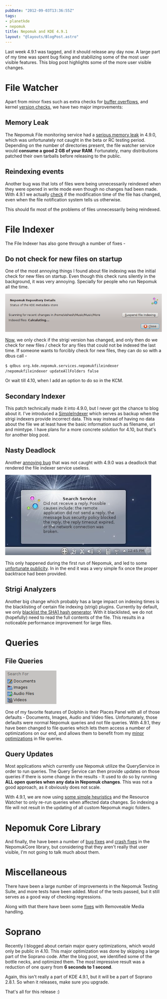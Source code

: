 ```yaml
---
pubDate: "2012-09-03T13:36:55Z"
tags:
- planetkde
- nepomuk
title: Nepomuk and KDE 4.9.1
layout: "@layouts/BlogPost.astro"
---
```


Last week 4.9.1 was tagged, and it should release any day now. A large
part of my time was spent bug fixing and stabilizing some of the most
user visible features. This blog post highlights some of the more user
visible changes.

File Watcher
============

Apart from minor fixes such as extra checks for [buffer overflows][],
and kernel [version checks][], we have two major improvements:

Memory Leak
-----------

The Nepomuk File monitoring service had a [serious memory leak][] in
4.9.0, which was unfortunately not caught in the beta or RC testing
period. Depending on the number of directories present, the file watcher
service would **consume a good 2 GB of your RAM**. Fortunately, many
distributions patched their own tarballs before releasing to the public.

Reindexing events
-----------------

Another bug was that lots of files were being unnecessarily reindexed
when they were opened in write mode even though no changes had been
made. With 4.9.1 we actually [check][] if the modification time of the
file has changed, even when the file notification system tells us
otherwise.

This should fix most of the problems of files unnecessarily being
reindexed.

File Indexer
============

The File Indexer has also gone through a number of fixes -

Do not check for new files on startup
-------------------------------------

One of the most annoying things I found about file indexing was the
initial check for new files on startup. Even though this check runs
silently in the background, it was very annoying. Specially for people
who run Nepomuk all the time.

![image][]

[Now][], we only check if the strigi version has changed, and only then
do we check for new files / check for any files that could not be
indexed the last time. If someone wants to forcibly check for new files,
they can do so with a dbus call -

`$ qdbus org.kde.nepomuk.services.nepomukfileindexer /nepomukfileindexer updateAllFolders false`

Or wait till 4.10, when I add an option to do so in the KCM.

  [buffer overflows]: https://projects.kde.org/projects/kde/kdelibs/nepomuk-core/repository/revisions/5609c4cdd8c7d938a9b3e99285b1044eea2fcf04
  [version checks]: https://projects.kde.org/projects/kde/kdelibs/nepomuk-core/repository/revisions/55761d35bb9e9ce863797b742c301d947dab61d0
  [serious memory leak]: https://bugs.kde.org/show_bug.cgi?id=304476
  [check]: https://projects.kde.org/projects/kde/kdelibs/nepomuk-core/repository/revisions/48d909c8aa4baca11e7bc1cf4ba5a23c1474fc22
  [image]: /blog/images/2012/09/03/scanning.png
  [Now]: https://projects.kde.org/projects/kde/kdelibs/nepomuk-core/repository/revisions/150a55d5eaabd8ad9a97112214fc2e008e9a1d11


Secondary Indexer
-----------------

This patch technically made it into 4.9.0, but I never got the chance to
blog about it. I've introduced a [SimpleIndexer][] which serves as
backup when the strigi indexers provide incorrect data. This way instead
of having no data about the file we at least have the basic information
such as filename, url and mimtype. I have plans for a more concrete
solution for 4.10, but that's for another blog post.

Nasty Deadlock
--------------

Another [annoying bug][] that was not caught with 4.9.0 was a deadlock
that rendered the file indexer service useless.

![image][1]

This only happened during the first run of Nepomuk, and led to some
[unfortunate publicity][]. In in the end it was a very simple fix once
the proper backtrace had been provided.

Strigi Analyzers
----------------

Another big change which probably has a large impact on indexing times
is the blacklisting of certain file indexing (strigi) plugins. Currently
by default, we only [blacklist the SHA1 hash generator][]. With it
blacklisted, we do not (hopefully) need to read the full contents of the
file. This results in a noticeable performance improvement for large
files.

Queries
=======

File Queries
------------

![image][2]

One of my favorite features of Dolphin is their Places Panel with all of
those defaults - Documents, Images, Audio and Video files.
Unfortunately, those defaults were normal Nepomuk queries and not file
queries. With 4.9.1, they have been changed to file queries which lets
them access a number of optimizations on our end, and allows them to
benefit from my [minor optimizations][] in file queries.

  [SimpleIndexer]: https://projects.kde.org/projects/kde/kdelibs/nepomuk-core/repository/revisions/414fd4c1c3c358aab70e1e10dd726ea2c1432e1f
  [annoying bug]: https://bugs.kde.org/show_bug.cgi?id=304982
  [1]: /blog/images/2012/09/03/nepomuk-deadlock.jpg
  [unfortunate publicity]: http://www.dedoimedo.com/computers/fedora-17-kde.html
  [blacklist the SHA1 hash generator]: https://bugs.kde.org/show_bug.cgi?id=303670
  [2]: /blog/images/2012/09/03/dolphin_places_panel.png
  [minor optimizations]: https://projects.kde.org/projects/kde/kdelibs/nepomuk-core/repository/revisions/328fbfd8a6fc66bf0b10bda7813b4827e3118d72

Query Updates
-------------

Most applications which currently use Nepomuk utilize the QueryService
in order to run queries. The Query Service can then provide updates on
those queries if there is some change in the results - It used to do so
by running **ALL open queries when any data in Nepomuk changes**. This
was not a good approach, as it obviously does not scale.

With 4.9.1, we are now using [some simple heuristics][] and the Resource
Watcher to only re-run queries when affected data changes. So indexing a
file will not result in the updating of all custom Nepomuk magic
folders.

Nepomuk Core Library
====================

And finally, the have been a number of [bug fixes][] and [crash fixes][]
in the NepomukCore library, but considering that they aren't really that
user visible, I'm not going to talk much about them.

Miscellaneous
=============

There have been a large number of improvements in the Nepomuk Testing
Suite, and more tests have been added. Most of the tests passed, but it
still serves as a good way of checking regressions.

Along with that there have been some [fixes][] with Removeable Media
handling.

Soprano
=======

Recently I blogged about certain major query optimizations, which would
only be public in 4.10. This major optimization was done by skipping a
large part of the Soprano code. After the blog post, we identified some
of the bottle necks, and optimized them. The most impressive result was
a reduction of one query from **6 seconds to 1 second**.

Again, this isn't really a part of KDE 4.9.1, but it will be a part of
Soprano 2.8.1. So when it releases, make sure you upgrade.

That's all for this release :)

  [some simple heuristics]: https://projects.kde.org/projects/kde/kdelibs/nepomuk-core/repository/revisions/ead226c9571a15da8d7a92810f5c4afd35bf9de8
  [bug fixes]: https://projects.kde.org/projects/kde/kdelibs/nepomuk-core/repository/revisions/e4d8cd1f76192dc798f2db09b9e19310d7c1d65f
  [crash fixes]: https://projects.kde.org/projects/kde/kdelibs/nepomuk-core/repository/revisions/7bef7c53d3b9a971c203ed4391bf19ac79f381f5
  [fixes]: https://projects.kde.org/projects/kde/kdelibs/nepomuk-core/repository/revisions/24caa3821aed71e590a3e55a76c6e4bc08f7d9d5
